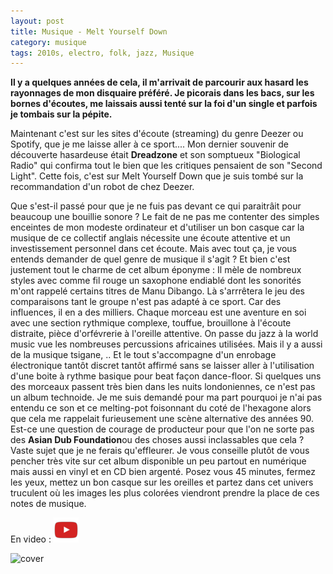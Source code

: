 ```yaml
---
layout: post
title: Musique - Melt Yourself Down
category: musique
tags: 2010s, electro, folk, jazz, Musique
---
```

**Il y a quelques années de cela, il m'arrivait de parcourir aux hasard les rayonnages de mon disquaire préféré. Je picorais dans les bacs, sur les bornes d'écoutes, me laissais aussi tenté sur la foi d'un single et parfois je tombais sur la pépite.**

Maintenant c'est sur les sites d'écoute (streaming) du genre Deezer ou Spotify, que je me laisse aller à ce sport.... Mon dernier souvenir de découverte hasardeuse était **Dreadzone** et son somptueux "Biological Radio" qui confirma tout le bien que les critiques pensaient de son "Second Light". Cette fois, c'est sur Melt Yourself Down que je suis tombé sur la recommandation d'un robot de chez Deezer.

Que s'est-il passé pour que je ne fuis pas devant ce qui paraitrâit pour beaucoup une bouillie sonore ? Le fait de ne pas me contenter des simples enceintes de mon modeste ordinateur et d'utiliser un bon casque car la musique de ce collectif anglais nécessite une écoute attentive et un investissement personnel dans cet écoute. Mais avec tout ça, je vous entends demander de quel genre de musique il s'agit ? Et bien c'est justement tout le charme de cet album éponyme : Il mèle de nombreux styles avec comme fil rouge un saxophone endiablé dont les sonorités m'ont rappelé certains titres de Manu Dibango. Là s'arrrêtera le jeu des comparaisons tant le groupe n'est pas adapté à ce sport. Car des influences, il en a des milliers. Chaque morceau est une aventure en soi avec une section rythmique complexe, touffue, brouillone à l'écoute distraite, pièce d'orfévrerie à l'oreille attentive. On passe du jazz à la world music vue les nombreuses percussions africaines utilisées. Mais il y a aussi de la musique tsigane, .. Et le tout s'accompagne d'un enrobage électronique tantôt discret tantôt affirmé sans se laisser aller à l'utilisation d'une boite à rythme basique pour beat façon dance-floor. Si quelques uns des morceaux passent très bien dans les nuits londoniennes, ce n'est pas un album technoide. Je me suis demandé pour ma part pourquoi je n'ai pas entendu ce son et ce melting-pot foisonnant du coté de l'hexagone alors que cela me rappelait furieusement une scène alternative des années 90. Est-ce une question de courage de producteur pour que l'on ne sorte pas des **Asian Dub Foundation**ou des choses aussi inclassables que cela ? Vaste sujet que je ne ferais qu'effleurer. Je vous conseille plutôt de vous pencher très vite sur cet album disponible un peu partout en numérique mais aussi en vinyl et en CD bien argenté. Posez vous 45 minutes, fermez les yeux, mettez un bon casque sur les oreilles et partez dans cet univers truculent où les images les plus colorées viendront prendre la place de ces notes de musique.

En video : [![video](/images/youtube.png)](http://www.youtube.com/watch?v=0eoVLfPszeQ&amp;w=560&amp;h=315)

![cover](https://filedn.eu/llqi9IBxlYouGRXYG2xlROb/img/2013/meltyourselfdown.jpg)
